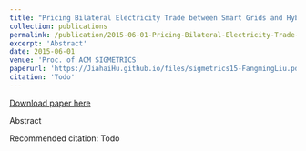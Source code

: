 ```yaml
---
title: "Pricing Bilateral Electricity Trade between Smart Grids and Hybrid Green Datacenters"
collection: publications
permalink: /publication/2015-06-01-Pricing-Bilateral-Electricity-Trade-between-Smart-Grids-and-Hybrid-Green-Datacenters
excerpt: 'Abstract'
date: 2015-06-01
venue: 'Proc. of ACM SIGMETRICS'
paperurl: 'https://JiahaiHu.github.io/files/sigmetrics15-FangmingLiu.pdf'
citation: 'Todo'
---
```


<a href='https://JiahaiHu.github.io/files/sigmetrics15-FangmingLiu.pdf'>Download paper here</a>

Abstract

Recommended citation: Todo